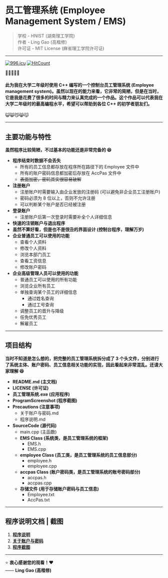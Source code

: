 # 员工管理系统 (Employee Management System / EMS)

> 学校 - HNIST (湖南理工学院)  
> 作者 - Ling Gao (高楷修)  
> 许可证 - MIT License (麻省理工学院许可证)
---
<a href="https://996.icu"><img src="https://img.shields.io/badge/link-996.icu-red.svg" alt="996.icu"></a>
[![HitCount](http://hits.dwyl.com/lingggao/EMS.svg)](http://hits.dwyl.com/lingggao/EMS)  

:full_moon_with_face::waning_gibbous_moon::last_quarter_moon::waning_crescent_moon::new_moon_with_face:
#### **此为我在大学二年级时使用 C++ 编写的一个控制台员工管理系统 (Employee management system)。虽然以现在的能力来看，它非常的简陋，但是在当时，它是我是花费了很多的时间与精力来认真完成的一个作品。这个作品可以代表我在大学二年级时的最高编程水平，希望可以帮助到各位 C++ 的初学者朋友们。**  
:smiley_cat::smile_cat::smirk_cat::joy_cat::kissing_cat:

---
## 主要功能与特性
**虽然程序比较简陋，不过基本的功能还是非常完备的 :satisfied:**

- **程序结束时数据不会丢失**
  - 所有的员工信息都存放在程序所在路径下的 Employee 文件中
  - 所有的账户密码信息都加密后存放在 AccPas 文件中
  - ~~表面加密，密码其实很容易破解~~
- **注册账户**
  - 注册账户时需要输入由企业发放的注册码 (可以避免非企业员工注册账户)
  - 密码必须为 8 位以上，否则不允许注册
  - 可以判断某个账户是否已经被注册
- **登录账户**
  - 注册账户后第一次登录时需要补全个人详细信息
- **快速的注销账户与退出程序**
- **虽然不算好看，但是也不是很丑的界面设计 (控制台程序，理解万岁)**
- **企业普通员工可以使用的功能**
  - 查看个人资料
  - 修改个人资料
  - 浏览本部门员工
  - 查看工资信息
  - 修改账户密码
 - **企业高级管理人员可以使用的功能**
    - 普通员工可以使用的所有功能
    - 浏览企业所有员工
    - 单独查询某个员工的详细信息
      - 通过姓名查询
      - 通过工号查询
    - 调整员工的晋升与降级
    - 任免优秀员工
    - 解雇员工
---
## 项目结构
**当时不知道是怎么想的，把完整的员工管理系统拆分成了 3 个头文件，分别进行了系统主体、账户密码、员工信息相关功能的实现，因此看起来非常混乱。还请大家理解 :satisfied:**

- **README.md (主文档)**
- **LICENSE (许可证)**
- **员工管理系统.exe (应用程序)**
- **ProgramScreenshot (程序截图)**
- **Precautions (注意事项)**
  - 关于账户与密码.md
  - 程序说明.md
- **SourceCode (源代码)**
  - main.cpp (主函数)
  - **EMS Class (系统类，是员工管理系统的框架)**
    - EMS.h
    - EMS.cpp
  - **employee Class (员工类，是员工管理系统的员工信息部分)**
    - employee.h
    - employee.cpp
  - **accpas Class (账户密码类，是员工管理系统的账号密码部分)**
    - accpas.h
    - accpas.cpp
  - **存储文件 (用于存储账户密码与员工信息)**
    - Employee.txt
    - AccPas.txt
---
## 程序说明文档 | 截图
1. **[程序说明](https://github.com/Lingggao/EMS/blob/master/Precautions%20(%E6%B3%A8%E6%84%8F%E4%BA%8B%E9%A1%B9)/%E7%A8%8B%E5%BA%8F%E8%AF%B4%E6%98%8E.md)**  
2. **[关于账户与密码](https://github.com/Lingggao/EMS/blob/master/Precautions%20(%E6%B3%A8%E6%84%8F%E4%BA%8B%E9%A1%B9)/%E5%85%B3%E4%BA%8E%E8%B4%A6%E6%88%B7%E4%B8%8E%E5%AF%86%E7%A0%81.md)**  
3. **[程序截图](https://github.com/Lingggao/EMS/tree/master/ProgramScreenshot%20(%E7%A8%8B%E5%BA%8F%E6%88%AA%E5%9B%BE))**  

---
:star: **衷心感谢您的观看！**:heart:  
—— **Ling Gao (高楷修)**
